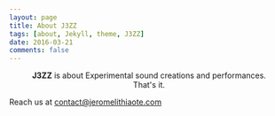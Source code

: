 ```yaml
---
layout: page
title: About J3ZZ
tags: [about, Jekyll, theme, J3ZZ]
date: 2016-03-21
comments: false
---
```


<center><b>J3ZZ</b> is about Experimental sound crea­tions and per­for­mances.</center>

<center>That's it.</center>

Reach us at contact@jeromelithiaote.com
